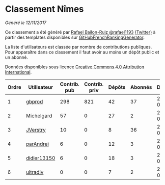 # Classement Nîmes

_Généré le 12/11/2017_

Ce classement a été généré par [Rafael Bailon-Ruiz @rafael1193](https://github.com/rafael1193/) [(Twitter)](https://twitter.com/rafael1193) à partir des templates disponibles sur [GitHubFrenchRankingGenerator](https://github.com/rafael1193/GitHubFrenchRankingGenerator).

La liste d'utilisateurs est classée par nombre de contributions publiques. Pour apparaître dans ce classement il faut avoir au moins un dépôt public et un abonné.

Données disponibles sous licence [Creative Commons 4.0 Attribution International](https://creativecommons.org/licenses/by/4.0/).

| Ordre | Utilisateur | Contrib. pub | Contrib. priv | Dépôts | Abonnés | Depuis | Avatar |
|-------|-------------|--------------|---------------|--------|---------|--------|--------|
|1|[gbprod](https://github.com/gbprod)|298|821|42|37|2013-03-02|![gbprod](https://avatars2.githubusercontent.com/u/3751019)|
|2|[Michelgard](https://github.com/Michelgard)|57|0|27|2|2015-06-23|![Michelgard](https://avatars2.githubusercontent.com/u/13021696)|
|3|[JVerstry](https://github.com/JVerstry)|10|0|8|36|2012-07-06|![JVerstry](https://avatars1.githubusercontent.com/u/1932372)|
|4|[parAndrei](https://github.com/parAndrei)|6|0|12|3|2009-09-18|![parAndrei](https://avatars1.githubusercontent.com/u/128460)|
|5|[didier13150](https://github.com/didier13150)|6|0|18|3|2010-01-18|![didier13150](https://avatars2.githubusercontent.com/u/184955)|
|6|[ultradiv](https://github.com/ultradiv)|0|0|7|2|2010-05-13|![ultradiv](https://avatars1.githubusercontent.com/u/276010)|
